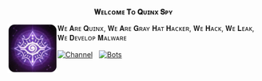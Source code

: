 <div align="center">
  
 **𝐖ᴇʟᴄᴏᴍᴇ 𝐓ᴏ 𝐐ᴜɪɴx 𝐒ᴘʏ** </div>

<img src="https://github.com/QuinxSpyBot/.github/blob/main/rsc/quinxspybot.png" width="100" align="left"/>


𝐖ᴇ 𝐀ʀᴇ 𝐐ᴜɪɴx, 𝐖ᴇ 𝐀ʀᴇ 𝐆ʀᴀʏ 𝐇ᴀᴛ 𝐇ᴀᴄᴋᴇʀ, 𝐖ᴇ 𝐇ᴀᴄᴋ, 𝐖ᴇ 𝐋ᴇᴀᴋ, 𝐖ᴇ 𝐃ᴇᴠᴇʟᴏᴘ 𝐌ᴀʟᴡᴀʀᴇ

[![Channel](https://img.shields.io/badge/Channel-2CA5E0?style=for-the-badge&logo=telegram&logoColor=white)](https://telegram.me/MaximXBots)ㅤ[![Bots](https://img.shields.io/badge/Bot-2CA5E0?style=for-the-badge&logo=telegram&logoColor=white)](https://telegram.me/QuinxSpyBot)
<br><br><br><br>
